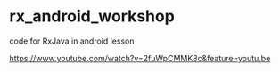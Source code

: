 # rx_android_workshop
code for RxJava in android lesson

https://www.youtube.com/watch?v=2fuWpCMMK8c&feature=youtu.be
